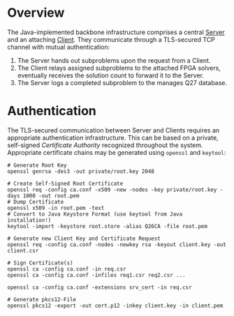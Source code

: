 # Overview

The Java-implemented backbone infrastructure comprises a central
[Server](me/preusser/q27/Server.java) and an attaching
[Client](me/preusser/q27/Client.java). They communicate through
a TLS-secured TCP channel with mutual authentication:
1. The Server hands out subproblems upon the request from a Client.
2. The Client relays assigned subproblems to the attached FPGA
   solvers, eventually receives the solution count to forward it
   to the Server.
3. The Server logs a completed subproblem to the manages Q27
   database.

# Authentication

The TLS-secured communication between Server and Clients requires an
appropriate authentication infrastructure. This can be based on a private,
self-signed *Certificate Authority* recognized throughout the system.
Appropriate certificate chains may be generated using `openssl` and `keytool`:

```
# Generate Root Key
openssl genrsa -des3 -out private/root.key 2048

# Create Self-Signed Root Certificate
openssl req -config ca.conf -x509 -new -nodes -key private/root.key -days 1000 -out root.pem
# Dump Certificate
openssl x509 -in root.pem -text
# Convert to Java Keystore Format (use keytool from Java installation!)
keytool -import -keystore root.store -alias Q26CA -file root.pem

# Generate new Client Key and Certificate Request
openssl req -config ca.conf -nodes -newkey rsa -keyout client.key -out client.csr

# Sign Certificate(s)
openssl ca -config ca.conf -in req.csr
openssl ca -config ca.conf -infiles req1.csr req2.csr ...

openssl ca -config ca.conf -extensions srv_cert -in req.csr

# Generate pkcs12-File
openssl pkcs12 -export -out cert.p12 -inkey client.key -in client.pem
```
